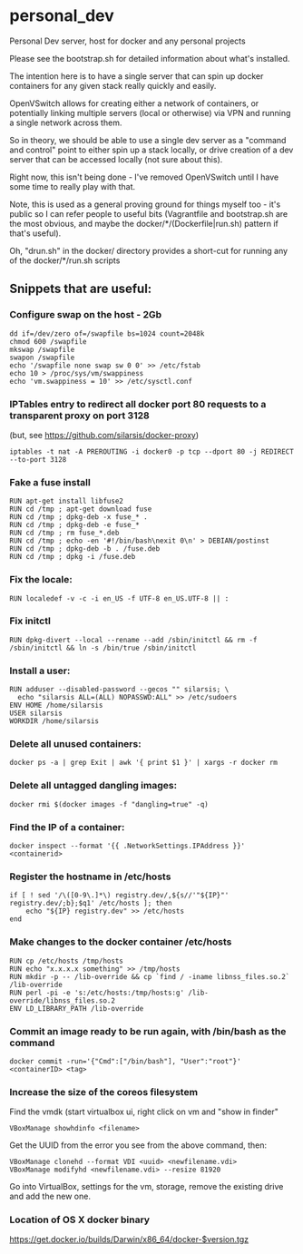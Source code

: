 personal_dev
============

Personal Dev server, host for docker and any personal projects

Please see the bootstrap.sh for detailed information about what's installed.

The intention here is to have a single server that can spin up
docker containers for any given stack really quickly and easily.

OpenVSwitch allows for creating either a network of containers, or
potentially linking multiple servers (local or otherwise) via VPN
and running a single network across them.

So in theory, we should be able to use a single dev server as a
"command and control" point to either spin up a stack locally, or
drive creation of a dev server that can be accessed locally (not sure
about this).

Right now, this isn't being done - I've removed OpenVSwitch until I
have some time to really play with that.

Note, this is used as a general proving ground for things myself too -
it's public so I can refer people to useful bits
(Vagrantfile and bootstrap.sh are the most obvious, and maybe the
docker/*/(Dockerfile|run.sh) pattern if that's useful).

Oh, "drun.sh" in the docker/ directory provides a short-cut for running
any of the docker/*/run.sh scripts

## Snippets that are useful:

### Configure swap on the host - 2Gb
```
dd if=/dev/zero of=/swapfile bs=1024 count=2048k
chmod 600 /swapfile
mkswap /swapfile
swapon /swapfile
echo '/swapfile none swap sw 0 0' >> /etc/fstab
echo 10 > /proc/sys/vm/swappiness
echo 'vm.swappiness = 10' >> /etc/sysctl.conf
```

### IPTables entry to redirect all docker port 80 requests to a transparent proxy on port 3128
(but, see https://github.com/silarsis/docker-proxy)
```
iptables -t nat -A PREROUTING -i docker0 -p tcp --dport 80 -j REDIRECT --to-port 3128
```

### Fake a fuse install
```
RUN apt-get install libfuse2
RUN cd /tmp ; apt-get download fuse
RUN cd /tmp ; dpkg-deb -x fuse_* .
RUN cd /tmp ; dpkg-deb -e fuse_*
RUN cd /tmp ; rm fuse_*.deb
RUN cd /tmp ; echo -en '#!/bin/bash\nexit 0\n' > DEBIAN/postinst
RUN cd /tmp ; dpkg-deb -b . /fuse.deb
RUN cd /tmp ; dpkg -i /fuse.deb
```

### Fix the locale:
```
RUN localedef -v -c -i en_US -f UTF-8 en_US.UTF-8 || :
```

### Fix initctl
```
RUN dpkg-divert --local --rename --add /sbin/initctl && rm -f /sbin/initctl && ln -s /bin/true /sbin/initctl
```

### Install a user:
```
RUN adduser --disabled-password --gecos "" silarsis; \
  echo "silarsis ALL=(ALL) NOPASSWD:ALL" >> /etc/sudoers
ENV HOME /home/silarsis
USER silarsis
WORKDIR /home/silarsis
```

### Delete all unused containers:
```
docker ps -a | grep Exit | awk '{ print $1 }' | xargs -r docker rm
```

### Delete all untagged dangling images:
```
docker rmi $(docker images -f "dangling=true" -q)
```

### Find the IP of a container:
```
docker inspect --format '{{ .NetworkSettings.IPAddress }}' <containerid>
```

### Register the hostname in /etc/hosts
```
if [ ! sed '/\([0-9\.]*\) registry.dev/,${s//'"${IP}"' registry.dev/;b};$q1' /etc/hosts ]; then
	echo "${IP} registry.dev" >> /etc/hosts
end
```

### Make changes to the docker container /etc/hosts
```
RUN cp /etc/hosts /tmp/hosts
RUN echo "x.x.x.x something" >> /tmp/hosts
RUN mkdir -p -- /lib-override && cp `find / -iname libnss_files.so.2` /lib-override
RUN perl -pi -e 's:/etc/hosts:/tmp/hosts:g' /lib-override/libnss_files.so.2
ENV LD_LIBRARY_PATH /lib-override
```

### Commit an image ready to be run again, with /bin/bash as the command
```
docker commit -run='{"Cmd":["/bin/bash"], "User":"root"}' <containerID> <tag>
```

### Increase the size of the coreos filesystem

Find the vmdk (start virtualbox ui, right click on vm and "show in finder"
```
VBoxManage showhdinfo <filename>
```
Get the UUID from the error you see from the above command, then:
```
VBoxManage clonehd --format VDI <uuid> <newfilename.vdi>
VBoxManage modifyhd <newfilename.vdi> --resize 81920
```

Go into VirtualBox, settings for the vm, storage, remove the existing drive and add the new one.

### Location of OS X docker binary

https://get.docker.io/builds/Darwin/x86_64/docker-$version.tgz
